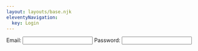 ```yaml
---
layout: layouts/base.njk
eleventyNavigation:
  key: Login
---
```


<label for="username">Email: </label><input type="email" id="username">
<label for="password">Password: </label><input type="password" id="password">
